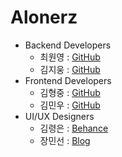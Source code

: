# Alonerz

- Backend Developers
  - 최원영 : [GitHub](https://github.com/choewy)
  - 김지웅 : [GitHub](https://github.com/KimJiWoong02)
- Frontend Developers
  - 김형중 : [GitHub](https://github.com/fomula91)
  - 김민우 : [GitHub](https://github.com/purplephone)
- UI/UX Designers
  - 김령은 : [Behance](https://behance.net/ella_re)
  - 장민선 : [Blog](https://blog.naver.com/alstjs11120)
